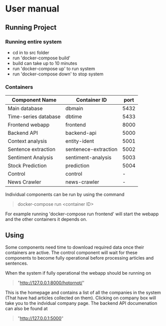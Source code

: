 # User manual 

## Running Project

### Running entire system
* cd in to src folder
* run 'docker-compose build'
* build can take up to 10 minutes
* run 'docker-compose up' to run system
* run 'docker-compose down' to stop system

### Containers
| Component Name       | Container ID         | port
|----------------------|----------------------|----------------------|
| Main database        | dbmain               | 5432
| Time-series database | dbtime               | 5433
| Frontend webapp      | frontend             | 8000
| Backend API          | backend-api          | 5000
| Context analysis     | entity-ident         | 5001
| Sentence extraction  | sentenece-extraction | 5002
| Sentiment Analysis   | sentiment-analysis   | 5003
| Stock Prediction     | prediction           | 5004
| Control              | control              | -
| News Crawler         | news-crawler         | -

Individual components can be run by using the command 
>docker-compose run \<container ID>

For example running 'docker-compose run frontend' will start the webapp and the other containers it depends on.

## Using
Some components need time to download required data once their containers are active. The control component will wait for these components to become fully operational before processing articles and sentences.

When the system if fully operational the webapp should be running on 
>"http://127.0.0.1:8000/hotornot/"

This is the homepage and contains a list of all the companies in the system (That have had articles collected on them). Clicking on company box will take you to the indvidual company page. The backend API documenation can also be found at 

> "http://127.0.0.1:5000"


